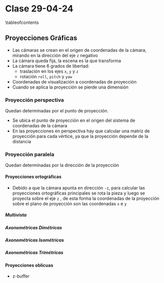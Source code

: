 # Clase 29-04-24 

\tableofcontents

## Proyecciones Gráficas

* Las cámaras se crean en el origen de coordenadas de la cámara, mirando en la
  dirección del eje `z` negativo
* La cámara queda fija, la escena es la que transforma
* La cámara tiene 6 grados de libertad:
    - traslación en los ejes `x`, `y` y `z`
    - rotación `roll`, `pitch` y `yaw`
* Coordenadas de visualización a coordenadas de proyección
* Cuando se aplica la proyección se pierde una dimensión

### Proyección perspectiva

Quedan determinadas por el punto de proyección.

* Se ubica el punto de proyección en el origen del sistema de coordenadas de la
  cámara
* En las proyecciones en perspectiva hay que calcular una matriz de proyección
  para cada vértice, ya que la proyección depende de la distancia

### Proyección paralela

Quedan determinadas por la dirección de la proyección 

#### Proyecciones ortográficas

* Debido a que la cámara apunta en dirección `-z`, para calcular las
  proyecciones ortográficas principales se rota la pieza y luego se proyecta
  sobre el eje `z` , de esta forma la coordenadas de la proyección sobre el
  plano de proyección son las coordenadas `x` e `y`

##### Multivista

##### Axonométricas Dimétricas

##### Axonométricas Isométricas 

##### Axonométricas Trimétricas 

#### Proyecciones oblicuas

* z-buffer
